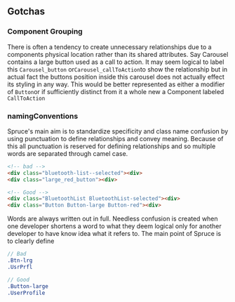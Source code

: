 ## Gotchas

### Component Grouping
There is often a tendency to create unnecessary relationships due to a components physical location rather than its shared attributes. Say Carousel contains a large button used as a call to action. It may seem logical to label this `Carousel_button` or`Carousel_callToAction`to show the relationship but in actual fact the buttons position inside this carousel does not actually effect its styling in any way. This would be better represented as either a modifier of `Button`or if sufficiently distinct from it a whole new a Component labeled `CallToAction`

### namingConventions
Spruce's main aim is to standardize specificity and class name confusion by using punctuation to define relationships and convey meaning. Because of this all punctuation is reserved for defining relationships and so multiple words are separated through camel case. 

```html
<!-- bad -->
<div class="bluetooth-list--selected"><div>
<div class="large_red_button"><div>

<!-- Good -->
<div class="BluetoothList BluetoothList-selected"><div>
<div class="Button Button-large Button-red"><div>
```

Words are always written out in full. Needless confusion is created when one developer shortens a word to what they deem logical only for another developer to have know idea what it refers to. The main point of Spruce is to clearly define 

```scss
// Bad
.Btn-lrg
.UsrPrfl

// Good
.Button-large
.UserProfile
```
